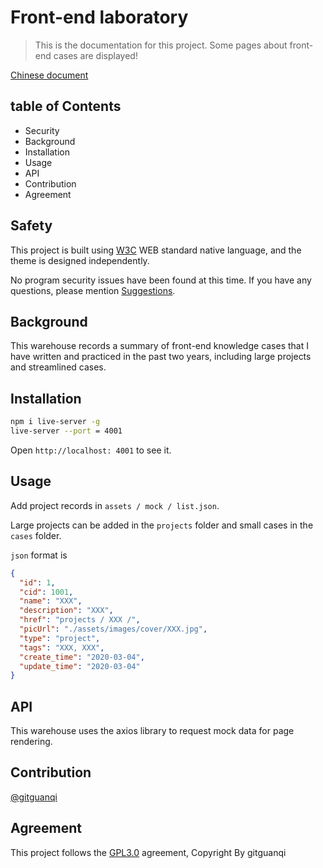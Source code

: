 # Front-end laboratory

> This is the documentation for this project. Some pages about front-end cases are displayed!

[Chinese document](./zh-CN.md)

## table of Contents

+ Security
+ Background
+ Installation
+ Usage
+ API
+ Contribution
+ Agreement

## Safety

This project is built using [W3C](https://w3.org) WEB standard native language, and the theme is designed independently.

No program security issues have been found at this time. If you have any questions, please mention [Suggestions](https://github.com/gitguanqi/demo/issues/new).

## Background

This warehouse records a summary of front-end knowledge cases that I have written and practiced in the past two years, including large projects and streamlined cases.

## Installation

```sh
npm i live-server -g
live-server --port = 4001
```

Open `http://localhost: 4001` to see it.

## Usage

Add project records in `assets / mock / list.json`.

Large projects can be added in the `projects` folder and small cases in the `cases` folder.

`json` format is

```json
{
  "id": 1,
  "cid": 1001,
  "name": "XXX",
  "description": "XXX",
  "href": "projects / XXX /",
  "picUrl": "./assets/images/cover/XXX.jpg",
  "type": "project",
  "tags": "XXX, XXX",
  "create_time": "2020-03-04",
  "update_time": "2020-03-04"
}
```

## API

This warehouse uses the axios library to request mock data for page rendering.

## Contribution

[@gitguanqi](https://github.com/gitguanqi)

## Agreement

This project follows the [GPL3.0](https://www.gnu.org/licenses/gpl-3.0.html) agreement, Copyright By gitguanqi